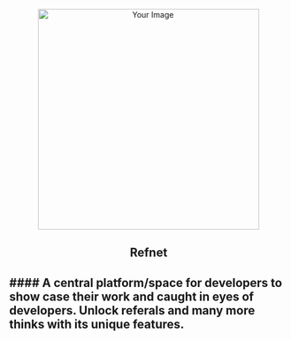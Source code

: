 <p align="center">
  <img src="https://images.unsplash.com/photo-1444703686981-a3abbc4d4fe3?q=80&w=2940&auto=format&fit=crop&ixlib=rb-4.0.3&ixid=M3wxMjA3fDB8MHxwaG90by1wYWdlfHx8fGVufDB8fHx8fA%3D%3D" alt="Your Image" width="400" style="border-radius: "50%" />
</p>
 <h2 align="center">Refnet<h2>
#### A central platform/space for developers to show case their work and caught in eyes of developers. Unlock referals and many more thinks with its unique features.
